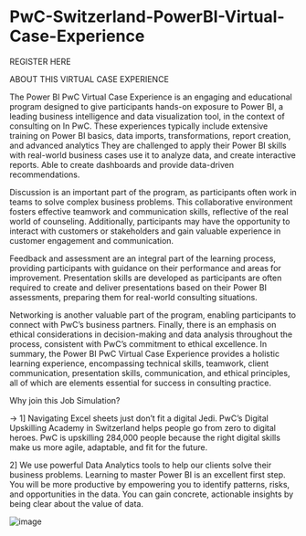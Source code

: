 # PwC-Switzerland-PowerBI-Virtual-Case-Experience

REGISTER HERE

ABOUT THIS VIRTUAL CASE EXPERIENCE

The Power BI PwC Virtual Case Experience is an engaging and educational program designed to give participants hands-on exposure to Power BI, a leading business intelligence and data visualization tool, in the context of consulting on In PwC. These experiences typically include extensive training on Power BI basics, data imports, transformations, report creation, and advanced analytics They are challenged to apply their Power BI skills with real-world business cases use it to analyze data, and create interactive reports. Able to create dashboards and provide data-driven recommendations.

Discussion is an important part of the program, as participants often work in teams to solve complex business problems. This collaborative environment fosters effective teamwork and communication skills, reflective of the real world of counseling. Additionally, participants may have the opportunity to interact with customers or stakeholders and gain valuable experience in customer engagement and communication.

Feedback and assessment are an integral part of the learning process, providing participants with guidance on their performance and areas for improvement. Presentation skills are developed as participants are often required to create and deliver presentations based on their Power BI assessments, preparing them for real-world consulting situations.

Networking is another valuable part of the program, enabling participants to connect with PwC’s business partners. Finally, there is an emphasis on ethical considerations in decision-making and data analysis throughout the process, consistent with PwC’s commitment to ethical excellence. In summary, the Power BI PwC Virtual Case Experience provides a holistic learning experience, encompassing technical skills, teamwork, client communication, presentation skills, communication, and ethical principles, all of which are elements essential for success in consulting practice.

Why join this Job Simulation?

-> 1] Navigating Excel sheets just don’t fit a digital Jedi. PwC’s Digital Upskilling Academy in Switzerland helps people go from zero to digital heroes. PwC is upskilling 284,000 people because the right digital skills make us more agile, adaptable, and fit for the future.

2] We use powerful Data Analytics tools to help our clients solve their business problems. Learning to master Power BI is an excellent first step. You will be more productive by empowering you to identify patterns, risks, and opportunities in the data. You can gain concrete, actionable insights by being clear about the value of data.

![image](https://github.com/amolpatil1976/PwC-Switzerland-PowerBI-Virtual-Case-Experience/assets/48090165/b63beaf1-15ea-41f8-993c-805eff857a77)
